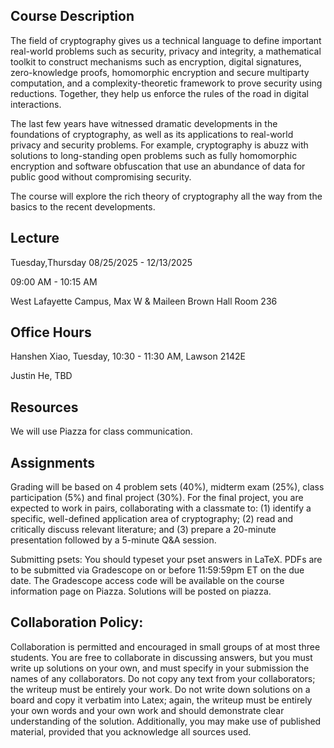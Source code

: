 
## Course Description

The field of cryptography gives us a technical language to define important real-world problems such as security, privacy and integrity, a mathematical toolkit to construct mechanisms such as encryption, digital signatures, zero-knowledge proofs, homomorphic encryption and secure multiparty computation, and a complexity-theoretic framework to prove security using reductions. Together, they help us enforce the rules of the road in digital interactions.

The last few years have witnessed dramatic developments in the foundations of cryptography, as well as its applications to real-world privacy and security problems. For example, cryptography is abuzz with solutions to long-standing open problems such as fully homomorphic encryption and software obfuscation that use an abundance of data for public good without compromising security.

The course will explore the rich theory of cryptography all the way from the basics to the recent developments.

## Lecture

Tuesday,Thursday
08/25/2025 - 12/13/2025

09:00 AM - 10:15 AM

West Lafayette Campus, Max W & Maileen Brown Hall Room 236

## Office Hours

Hanshen Xiao, Tuesday, 10:30 - 11:30 AM, Lawson 2142E

Justin He, TBD

## Resources

We will use Piazza for class communication.


## Assignments

Grading will be based on 4 problem sets (40%), midterm exam (25%), class participation (5%) and final project (30%). For the final project, you are expected to work in pairs, collaborating with a classmate to: (1) identify a specific, well-defined application area of cryptography; (2) read and critically discuss relevant literature; and (3) prepare a 20-minute presentation followed by a 5-minute Q&A session.

Submitting psets:
You should typeset your pset answers in LaTeX.
PDFs are to be submitted via Gradescope on or before 11:59:59pm ET on the due date. The Gradescope access code will be available on the course information page on Piazza.
Solutions will be posted on piazza.


## Collaboration Policy:
Collaboration is permitted and encouraged in small groups of at most three students. You are free to collaborate in discussing answers, but you must write up solutions on your own, and must specify in your submission the names of any collaborators. Do not copy any text from your collaborators; the writeup must be entirely your work. Do not write down solutions on a board and copy it verbatim into Latex; again, the writeup must be entirely your own words and your own work and should demonstrate clear understanding of the solution. Additionally, you may make use of published material, provided that you acknowledge all sources used. 

